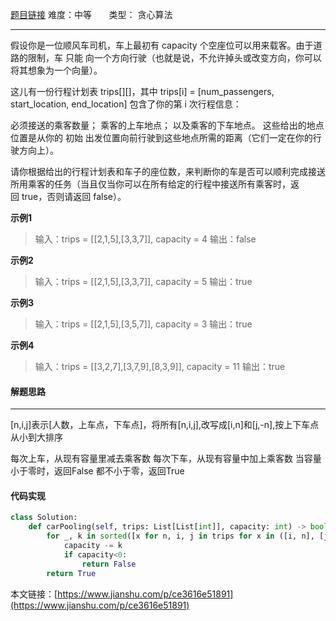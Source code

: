  [题目链接](https://leetcode-cn.com/problems/car-pooling/)
难度：中等          &nbsp;&nbsp;&nbsp;&nbsp;&nbsp;&nbsp;类型： 贪心算法 
***
 假设你是一位顺风车司机，车上最初有 capacity 个空座位可以用来载客。由于道路的限制，车 只能 向一个方向行驶（也就是说，不允许掉头或改变方向，你可以将其想象为一个向量）。

这儿有一份行程计划表 trips[][]，其中 trips[i] = [num_passengers, start_location, end_location] 包含了你的第 i 次行程信息：

必须接送的乘客数量；
乘客的上车地点；
以及乘客的下车地点。
这些给出的地点位置是从你的 初始 出发位置向前行驶到这些地点所需的距离（它们一定在你的行驶方向上）。

请你根据给出的行程计划表和车子的座位数，来判断你的车是否可以顺利完成接送所用乘客的任务（当且仅当你可以在所有给定的行程中接送所有乘客时，返回 true，否则请返回 false）。
 
**示例1**
> 输入：trips = [[2,1,5],[3,3,7]], capacity = 4
输出：false

**示例2**
> 输入：trips = [[2,1,5],[3,3,7]], capacity = 5
输出：true

**示例3**
>输入：trips = [[2,1,5],[3,5,7]], capacity = 3
输出：true

**示例4**
>输入：trips = [[3,2,7],[3,7,9],[8,3,9]], capacity = 11
输出：true
#### 解题思路
***
[n,i,j]表示[人数，上车点，下车点]，将所有[n,i,j],改写成[i,n]和[j,-n],按上下车点从小到大排序

每次上车，从现有容量里减去乘客数
每次下车，从现有容量中加上乘客数
当容量小于零时，返回False
都不小于零，返回True



#### 代码实现
```python
class Solution:
    def carPooling(self, trips: List[List[int]], capacity: int) -> bool:
        for _, k in sorted([x for n, i, j in trips for x in ([i, n], [j, -n])]):
            capacity -= k
            if capacity<0:
                return False
        return True
```

本文链接：[https://www.jianshu.com/p/ce3616e51891](https://www.jianshu.com/p/ce3616e51891)
